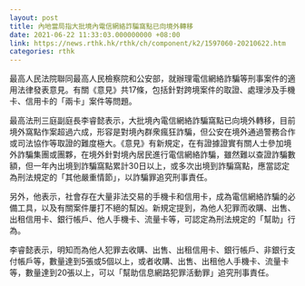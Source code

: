 ```yaml
---
layout: post
title: 內地當局指大批境內電信網絡詐騙窩點已向境外轉移
date: 2021-06-22 11:33:03.000000000 +08:00
link: https://news.rthk.hk/rthk/ch/component/k2/1597060-20210622.htm
categories: rthk
---
```


最高人民法院聯同最高人民檢察院和公安部，就辦理電信網絡詐騙等刑事案件的適用法律發表意見。有關《意見》共17條，包括針對跨境案件的取證、處理涉及手機卡、信用卡的「兩卡」案件等問題。

最高法刑三庭副庭長李睿懿表示，大批境內電信網絡詐騙窩點已向境外轉移，目前境外窩點作案超過六成，形容是對境內群衆瘋狂詐騙，但公安在境外通過警務合作或司法協作等取證的難度極大。《意見》有新規定，在有證據證實有關人士參加境外詐騙集團或團夥，在境外針對境內居民進行電信網絡詐騙，雖然難以查證詐騙數額，但一年內出境到詐騙窩點累計30日以上，或多次出境到詐騙窩點，應當認定為刑法規定的「其他嚴重情節」，以詐騙罪追究刑事責任。

另外，他表示，社會存在大量非法交易的手機卡和信用卡，成為電信網絡詐騙的必備工具，以及有關案件屢打不絕的幫凶。新規定提到，為他人犯罪而收購、出售、出租信用卡、銀行帳戶、他人手機卡、流量卡等，可認定為刑法規定的「幫助」行為。

李睿懿表示，明知而為他人犯罪去收購、出售、出租信用卡、銀行帳戶、非銀行支付帳戶等，數量達到5張或5個以上，或者收購、出售、出租他人手機卡、流量卡等，數量達到20張以上，可以「幫助信息網路犯罪活動罪」追究刑事責任。
